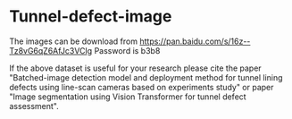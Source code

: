 # Tunnel-defect-image
The images can be download from https://pan.baidu.com/s/16z--Tz8vG6qZ6AfJc3VCIg
Password is b3b8

If the above dataset is useful for your research please cite the paper "Batched-image detection model and deployment method for tunnel lining defects using line-scan cameras based on experiments study"
or paper "Image segmentation using Vision Transformer for tunnel defect assessment".
